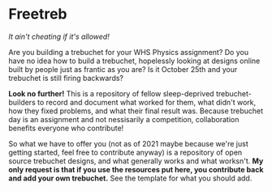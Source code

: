 # Freetreb
*It ain't cheating if it's allowed!*

Are you building a trebuchet for your WHS Physics assignment? Do you have no idea how to build a trebuchet, hopelessly looking at designs online built by people just as frantic as you are? Is it October 25th and your trebuchet is still firing backwards? 

**Look no further!** This is a repository of fellow sleep-deprived trebuchet-builders to record and document what worked for them, what didn't work, how they fixed problems, and what their final result was. Because trebuchet day is an assignment and not nessisarily a competition, collaboration benefits everyone who contribute! 

So what we have to offer you (not as of 2021 maybe because we're just getting started, feel free to contribute anyway) is a repository of open source trebuchet designs, and what generally works and what worksn't. **My only request is that if you use the resources put here, you contribute back and add your own trebuchet.** See the template for what you should add. 
